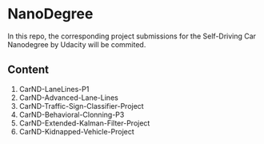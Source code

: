# NanoDegree
In this repo, the corresponding project submissions for the Self-Driving Car Nanodegree by Udacity will be commited.

Content
-----
1. CarND-LaneLines-P1
2. CarND-Advanced-Lane-Lines
3. CarND-Traffic-Sign-Classifier-Project
4. CarND-Behavioral-Clonning-P3
5. CarND-Extended-Kalman-Filter-Project
6. CarND-Kidnapped-Vehicle-Project
